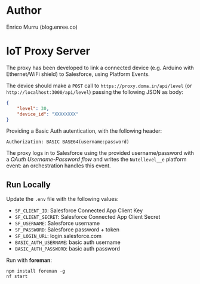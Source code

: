 # Author

Enrico Murru (blog.enree.co)


# IoT Proxy Server

The proxy has been developed to link a connected device (e.g. Arduino with Ethernet/WiFi shield) to Salesforce, using Platform Events.

The device should make a `POST` call to `https://proxy.doma.in/api/level` (or `http://localhost:3000/api/level`) passing the following JSON as body:
```json
{
    "level": 30,
    "device_id": "XXXXXXXX"
}
```
Providing a Basic Auth autentication, with the following header:

```
Authorization: BASIC BASE64(username:password)
```

The proxy logs in to Salesforce using the provided username/password with a *OAuth Username-Password flow* and writes the `Nutellevel__e` platform event: an orchestration handles this event.

## Run Locally
Update the `.env` file with the following values:

* `SF_CLIENT_ID`: Salesforce Connected App Client Key
* `SF_CLIENT_SECRET`: Salesforce Connected App Client Secret
* `SF_USERNAME`: Salesforce username
* `SF_PASSWORD`: Salesforce password + token
* `SF_LOGIN_URL`: login.salesforce.com
* `BASIC_AUTH_USERNAME`: basic auth username
* `BASIC_AUTH_PASSWORD`: basic auth password

Run with **foreman**:

```
npm install foreman -g
nf start
```

